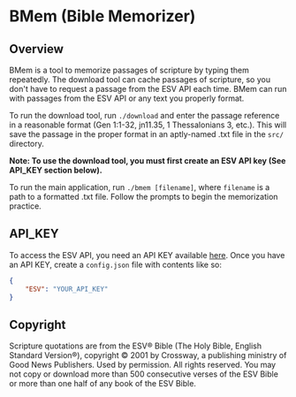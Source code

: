 # BMem (Bible Memorizer)

## Overview
BMem is a tool to memorize passages of scripture by typing them repeatedly. The download tool can cache passages of scripture, so you don't have to request a passage from the ESV API each time. BMem can run with passages from the ESV API or any text you properly format.

To run the download tool, run `./download` and enter the passage reference in a reasonable format (Gen 1:1-32, jn11.35, 1 Thessalonians 3, etc.). This will save the passage in the proper format in an aptly-named .txt file in the `src/` directory.

**Note: To use the download tool, you must first create an ESV API key (See API\_KEY section below).**

To run the main application, run `./bmem [filename]`, where `filename` is a path to a formatted .txt file. Follow the prompts to begin the memorization practice. 

## API_KEY
To access the ESV API, you need an API KEY available [here](https://api.esv.org/docs/). Once you have an API KEY, create a `config.json` file with contents like so:

```json
{
    "ESV": "YOUR_API_KEY"
}
```

## Copyright
Scripture quotations are from the ESV® Bible (The Holy Bible, English Standard Version®), copyright © 2001 by Crossway, a publishing ministry of Good News Publishers. Used by permission. All rights reserved. You may not copy or download more than 500 consecutive verses of the ESV Bible or more than one half of any book of the ESV Bible.
